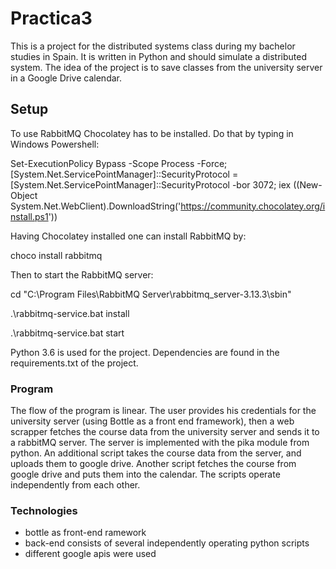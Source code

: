# Practica3

This is a project for the distributed systems class during my bachelor studies in Spain.
It is written in Python and should simulate a distributed system. The idea of the project is to save classes from the university server in a
Google Drive calendar. 

## Setup

To use RabbitMQ Chocolatey has to be installed. Do that by typing in Windows Powershell:

Set-ExecutionPolicy Bypass -Scope Process -Force; [System.Net.ServicePointManager]::SecurityProtocol = [System.Net.ServicePointManager]::SecurityProtocol -bor 3072; iex ((New-Object System.Net.WebClient).DownloadString('https://community.chocolatey.org/install.ps1'))

Having Chocolatey installed one can install RabbitMQ by:

choco install rabbitmq

Then to start the RabbitMQ server: 

cd "C:\Program Files\RabbitMQ Server\rabbitmq_server-3.13.3\sbin"

.\rabbitmq-service.bat install

.\rabbitmq-service.bat start

Python 3.6 is used for the project. Dependencies are found in the requirements.txt of the project.



### Program

The flow of the program is linear. The user provides his credentials for the university server (using Bottle as a front end framework), then a web scrapper fetches the course data from the university server and sends it to a rabbitMQ server. The server is implemented with the pika module from python. An additional script takes the course data from the server, and uploads them to google drive. Another script fetches the course from google drive and puts  them into the calendar. The scripts operate independently from each other.

### Technologies
  - bottle as front-end ramework
  - back-end consists of several independently operating python scripts
  - different google apis were used
